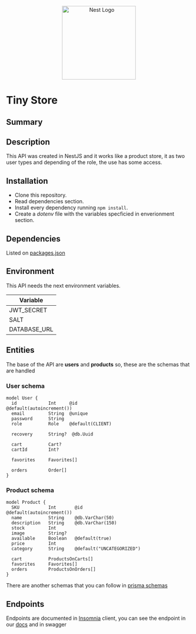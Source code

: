 <p align="center">
  <a href="http://nestjs.com/" target="blank"><img src="https://nestjs.com/img/logo-small.svg" width="200" alt="Nest Logo" /></a>
</p>

[circleci-image]: https://img.shields.io/circleci/build/github/nestjs/nest/master?token=abc123def456
[circleci-url]: https://circleci.com/gh/nestjs/nest

# Tiny Store

## Summary

## Description

This API was created in NestJS and it works like a product store, it as two user types and depending of the role, the use has some access.

## Installation

* Clone this repository.
* Read dependencies section.
* Install every dependency running `npm install`.
* Create a *dotenv* file with the variables specficied in enverionment section.

## Dependencies

Listed on [packages.json](./package.json)

## Environment

This API needs the next environment variables. 

| Variable |
|---|
| JWT_SECRET |
| SALT |
| DATABASE_URL |

## Entities

The base of the API are **users** and **products** so, these are the schemas that are handled

### User schema

```
model User {
  id            Int     @id                       @default(autoincrement())
  email         String  @unique
  password      String
  role          Role    @default(CLIENT)

  recovery      String?  @db.Uuid

  cart          Cart?
  cartId        Int?

  favorites     Favorites[]

  orders        Order[]
}

```

### Product schema

```
model Product {
  SKU           Int       @id                   @default(autoincrement())
  name          String    @db.VarChar(50)
  description   String    @db.VarChar(150)
  stock         Int
  image         String?
  available     Boolean   @default(true)
  price         Int
  category      String    @default("UNCATEGORIZED")

  cart          ProductsOnCarts[]
  favorites     Favorites[]
  orders        ProductsOnOrders[]
}

```

There are another schemas that you can follow in [prisma schemas](./prisma/schema.prisma)

## Endpoints

Endpoints are documented in [Insomnia](https://insomnia.rest/download) client, you can see the endpoint in our [docs](./docs/ravn-challenge.json) and in swagger
